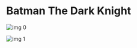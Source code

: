 # Batman The Dark Knight

![img 0](https://i.imgur.com/VqfOt7s.jpg)

![img 1](https://i.imgur.com/qaXm1yj.jpg)

